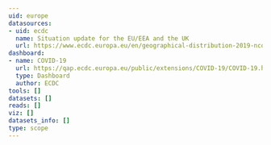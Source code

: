 ```yaml
---
uid: europe
datasources:
- uid: ecdc
  name: Situation update for the EU/EEA and the UK
  url: https://www.ecdc.europa.eu/en/geographical-distribution-2019-ncov-cases
dashboard:
- name: COVID-19
  url: https://qap.ecdc.europa.eu/public/extensions/COVID-19/COVID-19.html
  type: Dashboard
  author: ECDC
tools: []
datasets: []
reads: []
viz: []
datasets_info: []
type: scope
---
```


